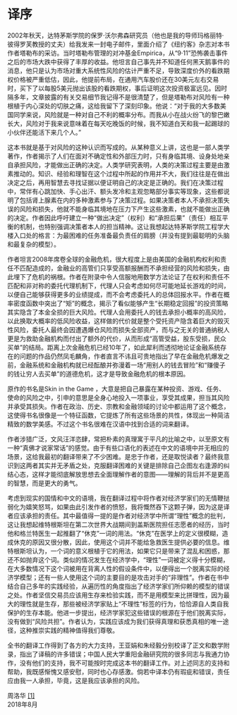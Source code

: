 # 译序

2002年秋天，达特茅斯学院的保罗·沃尔弗森研究员（他也是我的导师玛格丽特·彼得罗芙教授的丈夫）给我发来一封电子邮件，里面介绍了《纽约客》杂志对本书作者塔勒布的采访。当时塔勒布管理的对冲基金Empirica，从“9·11”恐怖袭击事件之后的市场大跌中获得了丰厚的收益。他坦言自己事先并不知道任何黑天鹅事件的消息，他只是认为市场对重大系统性风险的估计严重不足，导致深度价外的看跌期权价格被严重低估，因此，他提前布局，在通用汽车股价还在30美元左右交易时，买下了以每股5美元抛出该股的看跌期权，事后证明这次投资极富远见。因时隔多年，文章披露的有关交易细节我记得不是很清楚了，但是塔勒布对风险有一种根植于内心深处的切肤之痛，这给我留下了深刻印象。他说：“对于我的大多数美国同学来说，风险就是一种对自己不利的概率分布。而我从小在战火纷飞的黎巴嫩长大，风险对于我来说意味着在每天吃晚饭的时候，我不知道白天和我一起踢球的小伙伴还能活下来几个人。”

这本书就是基于对风险的这种认识而写成的。从某种意义上讲，这也是一部人类学著作，作者揭示了人们在面对不确定性和外部压力时，只有身临其境、设身处地亲自承担风险，才能做出正确的决定。人类学研究表明，人类的决策过程主要是由激素推动的。知识、经验和理智在这个过程中所起的作用并不大，我们往往是在做出决定之后，再用智慧去寻找证据以便证明自己的决定是正确的。我们在决策过程中，常伴有心跳加快、手心出汗、额头发冷和主观忽略部分事实等现象，这些都说明了包括肾上腺素在内的多种激素参与了决策过程。如果决策者本人不承担决策失误的风险和损失，他就不能身临其境地在压力下产生这些激素，也就不能做出正确的决定。作者因此呼吁建立一种“做出决定”（权利）和“承担后果”（责任）相互平衡的机制，也特别强调决策者本人的担当精神。这让我想起达特茅斯学院工程学大楼入口处的格言：为最困难的任务准备最负责任的肩膀（并没有提到最聪明的头脑和最复杂的模型）。

作者坦言2008年席卷全球的金融危机，很大程度上是由美国的金融机构权利和责任不匹配造成的，金融业的高管们只享受高额报酬而不承担经营的风险和损失，由此埋下了危机的祸根。作者在附录中令人信服地用数学方法论证了在权利和责任不匹配和非对称的委托代理机制下，代理人只会考虑如何尽可能地延长游戏的时间，以便自己能够获得更多的业绩提成，而不会考虑委托人的总体回报水平。作者在概率密度函数中突出了“矩”的概念，揭示了看似能够产生“长期稳定回报”的投资策略其实隐含了本金全损的巨大风险。代理人会用委托人的钱去承担小概率的高风险，以此换取大概率的低风险收益，这样做的代价就是整个受托资产隐含着巨大的毁灭性风险，委托人最终会因遭遇爆仓风险而损失全部资产，而与之无关的普通纳税人更是为救助金融机构而付出了额外的代价，从而形成“高管受益，股东受损，民众买单”的结局。距离上次金融危机已经10年了，如此犀利而透彻地论证金融系统存在的问题的作品仍然凤毛麟角，作者直言不讳且可贵地指出了早在金融危机爆发之前，金融系统和金融机构就已经酝酿并弥漫着一场“用别人的钱去冒险”和“赚傻子的钱让穷人去买单”的道德危机，这才是导致金融危机的根本原因。

原作的书名是Skin in the Game ，大意是把自己暴露在某种投资、游戏、任务、使命的风险之中，引申的意思是全身心地投入一项事业，享受其成果，担当其风险并承受其损失。作者在政治、历史、宗教和金融领域的讨论中都运用了这个概念，这使得书名很像是一个特征函数，它提炼了所有这些场景的共性，体现出一种简洁精致的数学美感。不过这个书名很难在汉语中找到合适的词来翻译。

作者涉猎广泛，文风汪洋恣肆，常把朴素的真理寓于平凡的比喻之中，以至原文有一种“真佛才说家常话”的感觉。由于有些口语化的表述在中文的语境中并无相应的场景，这给我最初的翻译带来了不少困难。是忠于作者，还是取悦读者？最终我意识到这两者其实并无矛盾之处，克服翻译困难的关键是排除自己企图左右逢源的纠结心态，这样才能彻底解放思想去全面理解作者的意图——理解的背后并不是更高的智慧，而是更大的勇气。

考虑到现实的国情和中文的语境，我在翻译过程中将作者对经济学家们的无情鞭挞弱化为嬉笑怒骂，如果由此引发作者的愤怒，我将慨然吞下这颗子弹，因为这是译者应该承担的责任。其中最值得一提的是作者对经济学中所谓“理性”概念的批判，这让我想起维特根斯坦在第二次世界大战期间到盖斯医院担任志愿者的经历，当时他和格兰特医生一起推翻了“休克”一词的用法。“休克”在医学上的定义很模糊，造成休克的原因又很分散，因此，使用这个词并不能给急救医生提供必要的信息。维特根斯坦认为，一个词的意义根植于它的用法，如果它只是带来了混乱和困惑，那还不如抛弃这个词。类似的情况发生在经济学中，“理性”一词被定义得十分模糊，在大多数情况下这个词被用在背离人性的假设条件中，以便得出一个脱离实际的经济学模型；还有一些人使用这个词的主要目的是攻击对手的“非理性”。作者在书中结合自己多年的实践经验，从遍历性的角度指出了经济学家们所仰赖的模型的错误之处。作者坚信交易员应该用生存来检验实践，而不是用模型来比拼理性，因为最大的理性就是生存，那些被经济学家贴上“不理性”标签的行为，恰恰源自人类自我保护的生存本能。他进一步提出，经济学家犯这些错误的根源在于他们脱离实际，没有做到“风险共担”。作者认为，实践应该成为我们获得真理和获悉真相的唯一途径，这种推崇实践的精神值得我们尊敬。

全书的翻译工作得到了各方的大力支持，王亚娟和朱经毅分别校译了正文和数学附录，指出了译稿的许多错误；中国人民大学重阳金融研究院的很多同志与我通力协作，没有他们的支持，我不可能按时完成这本书的翻译工作。对上述同志的支持和帮助，我既感惭愧又感安慰，同时也心存感激。倘若中译本仍有瑕疵和错误，责任应由我一人承担，毕竟，这是我应该承担的风险。

周洛华 [[1]](010_chapter_11.md)   
2018年8月

